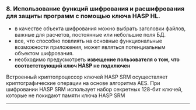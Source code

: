 ### 8. Использование функций шифрования и расшифрования для защиты программ с помощью ключа HASP HL.
* в качестве объекта шифрования можно выбрать заголовки файлов, важные для расчетов, постоянные или небольшие поля БД.
* все, что способно повлиять на основные функциональные возможности приложения, может являться потенциальным объектом шифрования.
* необходимо предусмотреть **извещение пользователя о том, что соответствующий ключ HASP не подключен**

Встроенный криптопроцессор ключей HASP SRM осуществляет криптографические операции на основе алгоритма AES.
При шифровании HASP SRM использует набор секретных 128-бит ключей,
которые не покидают памяти ключа HASP SRM

___
